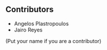 ## Contributors
 
 - Angelos Plastropoulos
 - Jairo Reyes

 (Put your name if you are a contributor)
